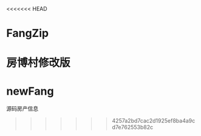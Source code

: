 <<<<<<< HEAD
# FangZip
房博村修改版
=======
# newFang
源码房产信息
>>>>>>> 4257a2bd7cac2d1925ef8ba4a9cd7e762553b82c
